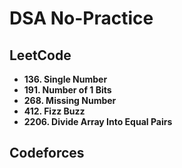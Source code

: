 # DSA No-Practice

## LeetCode

- **136. Single Number**
- **191. Number of 1 Bits**
- **268. Missing Number**
- **412. Fizz Buzz**
- **2206. Divide Array Into Equal Pairs**

## Codeforces
